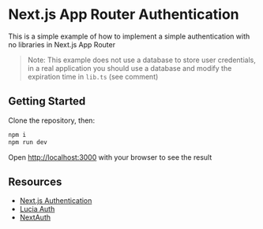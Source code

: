 # Next.js App Router Authentication

This is a simple example of how to implement a simple authentication with no libraries in Next.js App Router

> Note: This example does not use a database to store user credentials, in a real application you should use a database and modify the expiration time in `lib.ts` (see comment)

## Getting Started

Clone the repository, then:

```bash
npm i
npm run dev
```

Open [http://localhost:3000](http://localhost:3000) with your browser to see the result

## Resources

- [Next.js Authentication](https://nextjs.org/docs/app/building-your-application/authentication)
- [Lucia Auth](https://lucia-auth.com/)
- [NextAuth](https://next-auth.js.org/)
